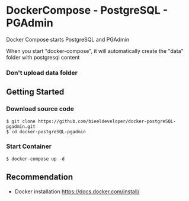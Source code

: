 # DockerCompose - PostgreSQL - PGAdmin
Docker Compose starts PostgreSQL and PGAdmin

When you start "docker-compose", it will automatically create the "data" folder with postgresql content
### Don't upload data folder 

## Getting Started

### Download source code
    $ git clone https://github.com/bieeldeveloper/docker-postgreSQL-pgadmin.git
    $ cd docker-postgreSQL-pgadmin

### Start Container
    $ docker-compose up -d

## Recommendation

- Docker installation
https://docs.docker.com/install/

